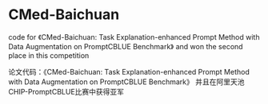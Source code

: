# CMed-Baichuan
code for 《CMed-Baichuan: Task Explanation-enhanced Prompt Method with Data Augmentation on PromptCBLUE Benchmark》 and won the second place in this competition

论文代码：《CMed-Baichuan: Task Explanation-enhanced Prompt Method with Data Augmentation on PromptCBLUE Benchmark》
并且在阿里天池CHIP-PromptCBLUE比赛中获得亚军
